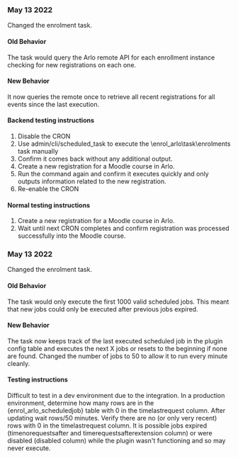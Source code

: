 ### May 13 2022
Changed the enrolment task.
#### Old Behavior
The task would query the Arlo remote API for each enrollment instance checking for new registrations on each one.
#### New Behavior
It now queries the remote once to retrieve all recent registrations for all events since the last execution.
#### Backend testing instructions
1. Disable the CRON
2. Use admin/cli/scheduled_task to execute the \enrol_arlo\task\enrolments task manually
3. Confirm it comes back without any additional output.
4. Create a new registration for a Moodle course in Arlo.
5. Run the command again and confirm it executes quickly and only outputs information related to the new registration.
6. Re-enable the CRON
#### Normal testing instructions
1. Create a new registration for a Moodle course in Arlo.
2. Wait until next CRON completes and confirm registration was processed successfully into the Moodle course.


### May 13 2022
Changed the enrolment task.
#### Old Behavior
The task would only execute the first 1000 valid scheduled jobs. This meant that new jobs could only be executed after
previous jobs expired.
#### New Behavior
The task now keeps track of the last executed scheduled job in the plugin config table and executes the next X jobs or
resets to the beginning if none are found. Changed the number of jobs to 50 to allow it to run every minute cleanly.
#### Testing instructions
Difficult to test in a dev environment due to the integration. In a production environment, determine how many rows are
in the {enrol_arlo_scheduledjob} table with 0 in the timelastrequest column. After updating wait rows/50 minutes. Verify
there are no (or only very recent) rows with 0 in the timelastrequest column. It is possible jobs expired
(timenorequestsafter and timerequestsafterextension column) or were disabled (disabled column) while the plugin wasn't
functioning and so may never execute.
